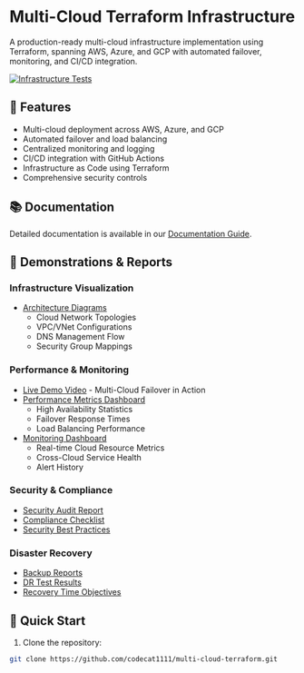 # Multi-Cloud Terraform Infrastructure

A production-ready multi-cloud infrastructure implementation using Terraform, spanning AWS, Azure, and GCP with automated failover, monitoring, and CI/CD integration.

[![Infrastructure Tests](https://github.com/codecat1111/multi-cloud-terraform/actions/workflows/terraform.yml/badge.svg)](https://github.com/codecat1111/multi-cloud-terraform/actions/workflows/terraform.yml)

## 🌟 Features

- Multi-cloud deployment across AWS, Azure, and GCP
- Automated failover and load balancing
- Centralized monitoring and logging
- CI/CD integration with GitHub Actions
- Infrastructure as Code using Terraform
- Comprehensive security controls

## 📚 Documentation

Detailed documentation is available in our [Documentation Guide](Documentation.md).

## 🎥 Demonstrations & Reports

### Infrastructure Visualization
- [Architecture Diagrams](docs/diagrams/README.md)
  - Cloud Network Topologies
  - VPC/VNet Configurations
  - DNS Management Flow
  - Security Group Mappings

### Performance & Monitoring
- [Live Demo Video](docs/demo/failover-demo.mp4) - Multi-Cloud Failover in Action
- [Performance Metrics Dashboard](docs/metrics/README.md)
  - High Availability Statistics
  - Failover Response Times
  - Load Balancing Performance
- [Monitoring Dashboard](docs/monitoring/README.md)
  - Real-time Cloud Resource Metrics
  - Cross-Cloud Service Health
  - Alert History

### Security & Compliance
- [Security Audit Report](docs/security/audit-report.pdf)
- [Compliance Checklist](docs/security/compliance-checklist.md)
- [Security Best Practices](docs/security/best-practices.md)

### Disaster Recovery
- [Backup Reports](docs/dr/backup-reports.md)
- [DR Test Results](docs/dr/test-results.md)
- [Recovery Time Objectives](docs/dr/rto-rpo.md)

## 🚀 Quick Start

1. Clone the repository:
```bash
git clone https://github.com/codecat1111/multi-cloud-terraform.git
